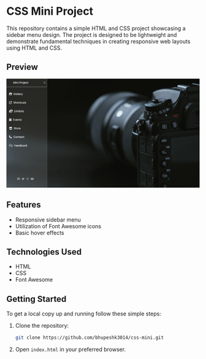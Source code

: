 # CSS Mini Project

This repository contains a simple HTML and CSS project showcasing a sidebar menu design. The project is designed to be lightweight and demonstrate fundamental techniques in creating responsive web layouts using HTML and CSS.

## Preview

![Project Preview](./preview.png)

## Features

- Responsive sidebar menu
- Utilization of Font Awesome icons
- Basic hover effects

## Technologies Used

- HTML
- CSS
- Font Awesome

## Getting Started

To get a local copy up and running follow these simple steps:

1. Clone the repository:

   ```bash
   git clone https://github.com/bhupeshk3014/css-mini.git
   ```

2. Open `index.html` in your preferred browser.
